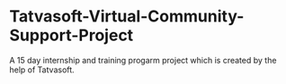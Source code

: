 # Tatvasoft-Virtual-Community-Support-Project
A 15 day internship and training progarm project which is created by the help of Tatvasoft.
